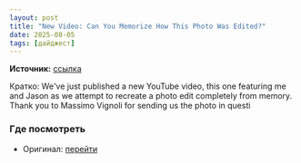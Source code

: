 ```yaml
---
layout: post
title: "New Video: Can You Memorize How This Photo Was Edited?"
date: 2025-08-05
tags: [дайджест]
---
```


**Источник:** [ссылка](https://photographylife.com/videos/can-you-memorize-how-this-photo-was-edited)

Кратко: We've just published a new YouTube video, this one featuring me and Jason as we attempt to recreate a photo edit completely from memory. Thank you to Massimo Vignoli for sending us the photo in questi

### Где посмотреть
- Оригинал: [перейти]({link})
